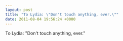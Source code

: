 ```yaml
---
layout: post
title: "To Lydia: \"Don't touch anything, ever.\""
date: 2011-08-04 19:56:24 +0000
---
```


To Lydia: "Don't touch anything, ever."

